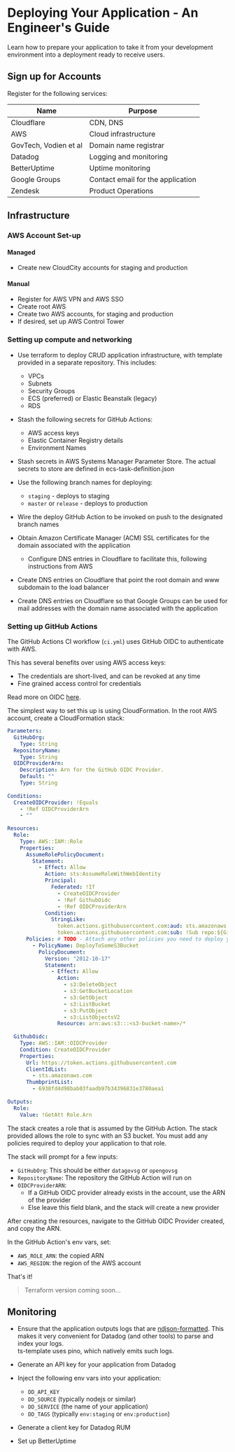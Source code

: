# Deploying Your Application - An Engineer's Guide

Learn how to prepare your application to take it from your development
environment into a deployment ready to receive users.

## Sign up for Accounts

Register for the following services:

| Name                  | Purpose                           |
| --------------------- | --------------------------------- |
| Cloudflare            | CDN, DNS                          |
| AWS                   | Cloud infrastructure              |
| GovTech, Vodien et al | Domain name registrar             |
| Datadog               | Logging and monitoring            |
| BetterUptime          | Uptime monitoring                 |
| Google Groups         | Contact email for the application |
| Zendesk               | Product Operations                |

## Infrastructure

### AWS Account Set-up

#### Managed

- Create new CloudCity accounts for staging and production

#### Manual

- Register for AWS VPN and AWS SSO
- Create root AWS
- Create two AWS accounts, for staging and production
- If desired, set up AWS Control Tower

### Setting up compute and networking

- Use terraform to deploy CRUD application infrastructure, with
  template provided in a separate repository. This includes:
  - VPCs
  - Subnets
  - Security Groups
  - ECS (preferred) or Elastic Beanstalk (legacy)
  - RDS

- Stash the following secrets for GitHub Actions:
  - AWS access keys
  - Elastic Container Registry details
  - Environment Names

- Stash secrets in AWS Systems Manager Parameter Store.
  The actual secrets to store are defined in ecs-task-definition.json

- Use the following branch names for deploying:
  - `staging` - deploys to staging
  - `master` or `release` - deploys to production

- Wire the deploy GitHub Action to be invoked on push to
  the designated branch names

- Obtain Amazon Certificate Manager (ACM) SSL certificates for
  the domain associated with the application
  - Configure DNS entries in Cloudflare to facilitate this,
      following instructions from AWS

- Create DNS entries on Cloudflare that point the root domain
  and www subdomain to the load balancer

- Create DNS entries on Cloudflare so that Google Groups
  can be used for mail addresses with the domain name associated
  with the application

### Setting up GitHub Actions

The GitHub Actions CI workflow (`ci.yml`) uses GitHub OIDC to authenticate with AWS.

This has several benefits over using AWS access keys:

- The credentials are short-lived, and can be revoked at any time
- Fine grained access control for credentials

Read more on OIDC [here](https://docs.github.com/en/actions/deployment/security-hardening-your-deployments/about-security-hardening-with-openid-connect).

The simplest way to set this up is using CloudFormation. In the root AWS account, create a CloudFormation stack:

```yaml
Parameters:
  GitHubOrg:
    Type: String
  RepositoryName:
    Type: String
  OIDCProviderArn:
    Description: Arn for the GitHub OIDC Provider.
    Default: ""
    Type: String
​
Conditions:
  CreateOIDCProvider: !Equals
    - !Ref OIDCProviderArn
    - ""
​
Resources:
  Role:
    Type: AWS::IAM::Role
    Properties:
      AssumeRolePolicyDocument:
        Statement:
          - Effect: Allow
            Action: sts:AssumeRoleWithWebIdentity
            Principal:
              Federated: !If
                - CreateOIDCProvider
                - !Ref GithubOidc
                - !Ref OIDCProviderArn
            Condition:
              StringLike:
                token.actions.githubusercontent.com:aud: sts.amazonaws.com
                token.actions.githubusercontent.com:sub: !Sub repo:${GitHubOrg}/${RepositoryName}:*
      Policies: # TODO - Attach any other policies you need to deploy your app (ECR, EB)
        - PolicyName: DeployToSomeS3Bucket
          PolicyDocument:
            Version: "2012-10-17"
            Statement:
              - Effect: Allow
                Action:
                  - s3:DeleteObject
                  - s3:GetBucketLocation
                  - s3:GetObject
                  - s3:ListBucket
                  - s3:PutObject
                  - s3:ListObjectsV2
                Resource: arn:aws:s3:::<s3-bucket-name>/*
​
  GithubOidc:
    Type: AWS::IAM::OIDCProvider
    Condition: CreateOIDCProvider
    Properties:
      Url: https://token.actions.githubusercontent.com
      ClientIdList:
        - sts.amazonaws.com
      ThumbprintList:
        - 6938fd4d98bab03faadb97b34396831e3780aea1
​
Outputs:
  Role:
    Value: !GetAtt Role.Arn
```

The stack creates a role that is assumed by the GitHub Action. The stack provided allows the role to sync with an S3 bucket. You must add any policies required to deploy your application to that role.

The stack will prompt for a few inputs:

- `GitHubOrg`: This should be either `datagovsg` or `opengovsg`
- `RepositoryName`: The repository the GitHub Action will run on
- `OIDCProviderARN`:
  - If a GitHub OIDC provider already exists in the account, use the ARN of the provider
  - Else leave this field blank, and the stack will create a new provider

After creating the resources, navigate to the GitHub OIDC Provider created, and copy the ARN.

In the GitHub Action's env vars, set:

- `AWS_ROLE_ARN`: the copied ARN
- `AWS_REGION`: the region of the AWS account

That's it!

> Terraform version coming soon...

## Monitoring

- Ensure that the application outputs logs that are
  [ndjson-formatted](https://ndjson.org). This makes it very
  convenient for Datadog (and other tools) to parse and index
  your logs.  
  ts-template uses pino, which natively emits such logs.

- Generate an API key for your application from Datadog

- Inject the following env vars into your application:
  - `DD_API_KEY`
  - `DD_SOURCE` (typically nodejs or similar)
  - `DD_SERVICE` (the name of your application)
  - `DD_TAGS` (typically `env:staging` or `env:production`)

- Generate a client key for Datadog RUM

- Set up BetterUptime
